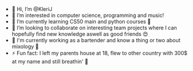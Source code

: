- 👋 Hi, I’m @KleriJ
- 👀 I’m interested in computer science, programming and music!
- 🌱 I’m currently learning CS50 main and python courses 🤯
- 💞️ I’m looking to collaborate on interesting team projects where I can hopefully find new knowledge aswell as good friends 😍
- 👷 I'm currently working as a bartender and know a thing or two about mixology 🍹
- ⚡ Fun fact: I left my parents house at 18, flew to other country with 300$ at my name and still breathin' 🥺

<!---
KleriJ/KleriJ is a ✨ special ✨ repository because its `README.md` (this file) appears on your GitHub profile.
You can click the Preview link to take a look at your changes.
--->
